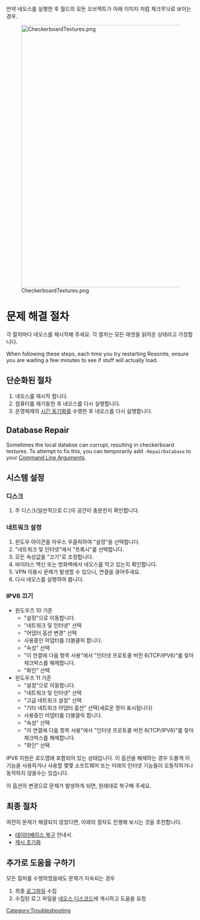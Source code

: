 <languages/> 만약 네오스를 실행한 후 월드의 모든 오브젝트가 아래 이미지
처럼 체크무늬로 보이는 경우.

<figure>
<img src="CheckerboardTextures.png" title="CheckerboardTextures.png" width="700" alt="CheckerboardTextures.png" /><figcaption aria-hidden="true">CheckerboardTextures.png</figcaption>
</figure>

<div class="mw-translate-fuzzy">

# 문제 해결 절차

각 절차마다 네오스를 재시작해 주세요. 각 절차는 모든 에셋을 읽어온
상태라고 가정합니다.

</div>

When following these steps, each time you try restarting Resonite,
ensure you are waiting a few minutes to see if stuff will actually load.

## 단순화된 절차

1.  네오스를 재시작 합니다.
2.  컴퓨터를 재기동한 후 네오스를 다시 실행합니다.
3.  운영체제의 [시간 동기화를](Synchronize_your_Clock "wikilink") 수행한
    후 네오스를 다시 실행합니다.

## Database Repair

Sometimes the local databse can corrupt, resulting in checkerboard
textures. To attempt to fix this, you can temporarily add
`-RepairDatabase` to your [Command Line
Arguments](Command_Line_Arguments "wikilink").

## 시스템 설정

### 디스크

1.  주 디스크(일반적으로 C:)의 공간이 충분한지 확인합니다.

### 네트워크 설정

1.  윈도우 아이콘을 마우스 우클릭하여 "설정"을 선택합니다.
2.  "네트워크 및 인터넷"에서 "프록시"를 선택합니다.
3.  모든 속성값을 "끄기"로 조정합니다.
4.  바이러스 백신 또는 방화벽에서 네오스를 막고 있는지 확인합니다.
5.  VPN 이용시 문제가 발생할 수 있으니, 연결을 끊어주세요.
6.  다시 네오스를 실행하여 봅니다.

### IPV6 끄기

-   윈도우즈 10 기준
    -   "설정"으로 이동합니다.
    -   "네트워크 및 인터넷" 선택
    -   "어댑터 옵션 변경" 선택
    -   사용중인 어댑터를 더블클릭 합니다.
    -   "속성" 선택
    -   "이 연결에 다음 항목 사용"에서 "인터넷 프로토콜 버전
        6(TCP/IPV6)"를 찾아 체크박스를 해제합니다.
    -   "확인" 선택
-   윈도우즈 11 기준
    -   "설정"으로 이동합니다.
    -   "네트워크 및 인터넷" 선택
    -   "고급 네트워크 설정" 선택
    -   "기타 네트워크 어댑터 옵션" 선택(새로운 창이 표시됩니다)
    -   사용중인 어댑터를 더블클릭 합니다.
    -   "속성" 선택
    -   "이 연결에 다음 항목 사용"에서 "인터넷 프로토콜 버전
        6(TCP/IPV6)"를 찾아 체크박스를 해제합니다.
    -   "확인" 선택

IPV6 지원은 로드맵에 포함되어 있는 상태입니다. 이 옵션을 해제하는 경우
드물게 이 기능을 사용하거나 사용할 몇몇 소프트웨어 또는 미래의 인터넷
기능들이 오동작하거나 동작하지 않을수는 있습니다.

이 옵션의 변경으로 문제가 발생하게 되면, 원래대로 복구해 주세요.

## 최종 절차

여전히 문제가 해결되지 않았다면, 아래의 절차도 진행해 보시는 것을
추천합니다.

-   [데이터베이스 복구](Database_repair/ko "wikilink") 안내서.
-   [캐시 초기화](Clear_your_Cache/ko "wikilink")

## 추가로 도움을 구하기

모든 절차를 수행하였음에도 문제가 지속되는 경우

1.  최종 [로그파일](Log_Files/ko "wikilink") 수집
2.  수집된 로그 파일을 [네오스 디스코드](https://discord.gg/Resonite)에
    게시하고 도움을 요청

[Category:Troubleshooting](Category:Troubleshooting "wikilink")